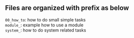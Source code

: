 ## Files are organized with prefix as below

`00_how_to`: how to do small simple tasks \
`module_`: example how to use a module\
`system_`: how to do system related tasks 